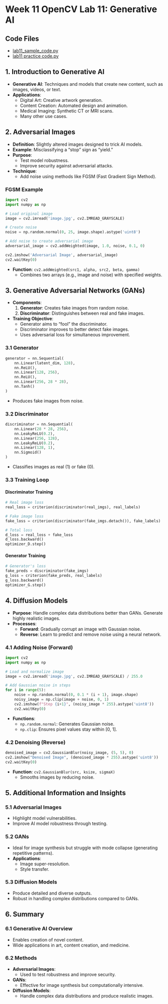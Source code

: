 # Week 11 OpenCV Lab 11: Generative AI

## Code Files
- [lab11_sample_code.py](lab11_sample_code.py)
- [lab11 practice code.py](lab11_practice_code.py)

## 1. Introduction to Generative AI
- **Generative AI**: Techniques and models that create new content, such as images, videos, or text.
- **Applications**:
  - Digital Art: Creative artwork generation.
  - Content Creation: Automated design and animation.
  - Medical Imaging: Synthetic CT or MRI scans.
  - Many other use cases.

## 2. Adversarial Images
- **Definition**: Slightly altered images designed to trick AI models.
- **Example**: Misclassifying a “stop” sign as “yield.”
- **Purpose**:
  - Test model robustness.
  - Improve security against adversarial attacks.
- **Technique**:
  - Add noise using methods like FGSM (Fast Gradient Sign Method).

### FGSM Example
```python
import cv2
import numpy as np

# Load original image
image = cv2.imread('image.jpg', cv2.IMREAD_GRAYSCALE)

# Create noise
noise = np.random.normal(0, 25, image.shape).astype('uint8')

# Add noise to create adversarial image
adversarial_image = cv2.addWeighted(image, 1.0, noise, 0.1, 0)

cv2.imshow('Adversarial Image', adversarial_image)
cv2.waitKey(0)
```
- **Function**: `cv2.addWeighted(src1, alpha, src2, beta, gamma)`
  - Combines two arrays (e.g., image and noise) with specified weights.

## 3. Generative Adversarial Networks (GANs)
- **Components**:
  1. **Generator**: Creates fake images from random noise.
  2. **Discriminator**: Distinguishes between real and fake images.
- **Training Objective**:
  - Generator aims to “fool” the discriminator.
  - Discriminator improves to better detect fake images.
  - Uses adversarial loss for simultaneous improvement.

### 3.1 Generator
```python
generator = nn.Sequential(
    nn.Linear(latent_dim, 128),
    nn.ReLU(),
    nn.Linear(128, 256),
    nn.ReLU(),
    nn.Linear(256, 28 * 28),
    nn.Tanh()
)
```
- Produces fake images from noise.

### 3.2 Discriminator
```python
discriminator = nn.Sequential(
    nn.Linear(28 * 28, 256),
    nn.LeakyReLU(0.2),
    nn.Linear(256, 128),
    nn.LeakyReLU(0.2),
    nn.Linear(128, 1),
    nn.Sigmoid()
)
```
- Classifies images as real (1) or fake (0).

### 3.3 Training Loop

#### Discriminator Training
```python
# Real image loss
real_loss = criterion(discriminator(real_imgs), real_labels)

# Fake image loss
fake_loss = criterion(discriminator(fake_imgs.detach()), fake_labels)

# Total loss
d_loss = real_loss + fake_loss
d_loss.backward()
optimizer_D.step()
```

#### Generator Training
```python
# Generator's loss
fake_preds = discriminator(fake_imgs)
g_loss = criterion(fake_preds, real_labels)
g_loss.backward()
optimizer_G.step()
```

## 4. Diffusion Models
- **Purpose**: Handle complex data distributions better than GANs. Generate highly realistic images.
- **Processes**:
  - **Forward**: Gradually corrupt an image with Gaussian noise.
  - **Reverse**: Learn to predict and remove noise using a neural network.

### 4.1 Adding Noise (Forward)
```python
import cv2
import numpy as np

# Load and normalize image
image = cv2.imread('image.jpg', cv2.IMREAD_GRAYSCALE) / 255.0

# Add Gaussian noise in steps
for i in range(5):
    noise = np.random.normal(0, 0.1 * (i + 1), image.shape)
    noisy_image = np.clip(image + noise, 0, 1)
    cv2.imshow(f"Step {i+1}", (noisy_image * 255).astype('uint8'))
    cv2.waitKey(0)
```
- **Functions**:
  - `np.random.normal`: Generates Gaussian noise.
  - `np.clip`: Ensures pixel values stay within [0, 1].

### 4.2 Denoising (Reverse)
```python
denoised_image = cv2.GaussianBlur(noisy_image, (5, 5), 0)
cv2.imshow("Denoised Image", (denoised_image * 255).astype('uint8'))
cv2.waitKey(0)
```
- **Function**: `cv2.GaussianBlur(src, ksize, sigmaX)`
  - Smooths images by reducing noise.

## 5. Additional Information and Insights

### 5.1 Adversarial Images
- Highlight model vulnerabilities.
- Improve AI model robustness through testing.

### 5.2 GANs
- Ideal for image synthesis but struggle with mode collapse (generating repetitive patterns).
- **Applications**:
  - Image super-resolution.
  - Style transfer.

### 5.3 Diffusion Models
- Produce detailed and diverse outputs.
- Robust in handling complex distributions compared to GANs.

## 6. Summary

### 6.1 Generative AI Overview
- Enables creation of novel content.
- Wide applications in art, content creation, and medicine.

### 6.2 Methods
- **Adversarial Images**:
  - Used to test robustness and improve security.
- **GANs**:
  - Effective for image synthesis but computationally intensive.
- **Diffusion Models**:
  - Handle complex data distributions and produce realistic images.
